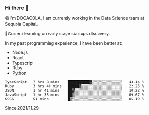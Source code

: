 ### Hi there 👋

<!--
**fengliu222/fengliu222** is a ✨ _special_ ✨ repository because its `README.md` (this file) appears on your GitHub profile.

Here are some ideas to get you started:

- 🔭 I’m currently working on ...
- 🌱 I’m currently learning ...
- 👯 I’m looking to collaborate on ...
- 🤔 I’m looking for help with ...
- 💬 Ask me about ...
- 📫 How to reach me: ...
- 😄 Pronouns: ...
- ⚡ Fun fact: ...
-->

😄I'm DOCACOLA, I am currently working in the Data Science team at Sequoia Capital。

🌱Current learning on early stage startups discovery.

In my past programming experience, I have been better at:
- Node.js
- React
- Typescript
- Ruby
- Python



<!--START_SECTION:waka-->
```text
TypeScript   7 hrs 8 mins    ██████████▓░░░░░░░░░░░░░░   43.14 % 
Ruby         3 hrs 40 mins   █████▓░░░░░░░░░░░░░░░░░░░   22.25 % 
JSON         1 hr 41 mins    ██▓░░░░░░░░░░░░░░░░░░░░░░   10.22 % 
JavaScript   1 hr 35 mins    ██▒░░░░░░░░░░░░░░░░░░░░░░   09.67 % 
SCSS         51 mins         █▒░░░░░░░░░░░░░░░░░░░░░░░   05.19 % 
```
<!--END_SECTION:waka-->
Since 2021/11/29
